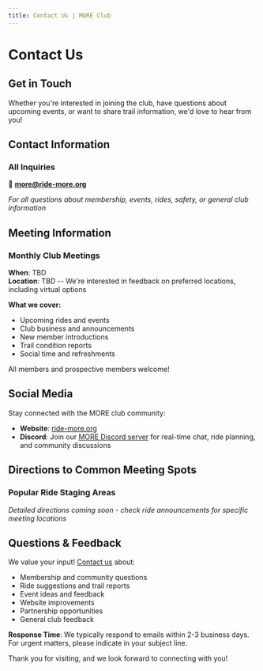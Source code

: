 ```yaml
---
title: Contact Us | MORE Club
---
```


# Contact Us

## Get in Touch

Whether you're interested in joining the club, have questions about upcoming events, or want to share trail information, we'd love to hear from you!

## Contact Information

### All Inquiries

📧 **[more@ride-more.org](mailto:more@ride-more.org?subject=MORE%20Club%20Inquiry)**

*For all questions about membership, events, rides, safety, or general club information*

## Meeting Information

### Monthly Club Meetings

**When**: TBD  
**Location**: TBD -- We're interested in feedback on preferred locations, including virtual options

**What we cover:**

- Upcoming rides and events
- Club business and announcements  
- New member introductions
- Trail condition reports
- Social time and refreshments

All members and prospective members welcome!

## Social Media

Stay connected with the MORE club community:

- **Website**: [ride-more.org](https://ride-more.org)  
- **Discord**: Join our [MORE Discord server](/discord) for real-time chat, ride planning, and community discussions

## Directions to Common Meeting Spots

### Popular Ride Staging Areas

*Detailed directions coming soon - check ride announcements for specific meeting locations*

## Questions & Feedback

We value your input! [Contact us](mailto:more@ride-more.org?subject=MORE%20Club%20Feedback) about:

- Membership and community questions
- Ride suggestions and trail reports
- Event ideas and feedback
- Website improvements
- Partnership opportunities
- General club feedback

**Response Time**: We typically respond to emails within 2-3 business days. For urgent matters, please indicate in your subject line.

Thank you for visiting, and we look forward to connecting with you!
